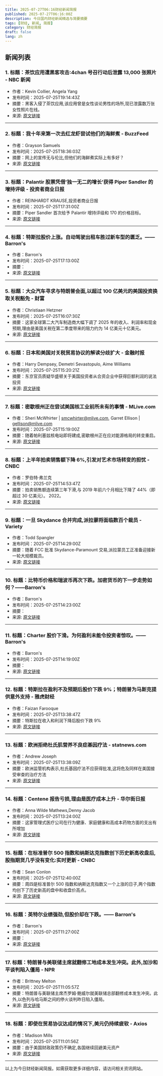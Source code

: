 ```yaml
---
title: 2025-07-27T06:16财经新闻简报
published: 2025-07-27T06:16:00Z
description: 今日国内财经新闻精选与简要摘要
tags: [财经, 新闻, 简报]
category: 财经简报
draft: false
lang: zh
---
```


## 新闻列表

### 1. 标题：茶饮应用遭黑客攻击:4chan 号召行动后泄露 13,000 张照片 - NBC 新闻
- 作者：Kevin Collier, Angela Yang
- 发布时间：2025-07-25T19:14:43Z
- 摘要：黑客入侵了茶饮应用,该应用曾是女性谈论男性的场所,现已泄露数万张女性照片在线。
- 来源: [原文链接](https://www.nbcnews.com/tech/social-media/tea-app-hacked-13000-photos-leaked-4chan-call-action-rcna221139)

---

### 2. 标题：我十年来第一次去红龙虾尝试他们的海鲜煮 - BuzzFeed
- 作者：Grayson Samuels
- 发布时间：2025-07-25T18:36:03Z
- 摘要：网上的宣传无与伦比,但他们的海鲜煮实际上有多好？
- 来源: [原文链接](https://www.buzzfeed.com/graysonsamuels/red-lobster-seafood-boil-review)

---

### 3. 标题：Palantir 股票凭借'独一无二的增长'获得 Piper Sandler 的增持评级 - 投资者商业日报
- 作者：REINHARDT KRAUSE,投资者商业日报
- 发布时间：2025-07-25T17:31:00Z
- 摘要：Piper Sandler 首次给予 Palantir 增持评级和 170 的价格目标。
- 来源: [原文链接](https://www.investors.com/news/technology/palantir-stock-piper-sandler-overweight-rating-valuation/)

---

### 4. 标题：特斯拉股价上涨。自动驾驶出租车胜过新车型的匮乏。—— Barron&#39;s
- 作者：Barron&#39;s
- 发布时间：2025-07-25T17:13:00Z
- 摘要：
- 来源: [原文链接](https://www.barrons.com/articles/tesla-stock-price-model-y-0c8daaf0)

---

### 5. 标题：大众汽车寻求与特朗普会面,以超过 100 亿美元的美国投资换取关税豁免 - 财富
- 作者：Christiaan Hetzner
- 发布时间：2025-07-25T16:07:30Z
- 摘要：这家全球第二大汽车制造商大幅下调了 2025 年的收入、利润率和现金预期,理由是美国关税在第二季度带来的阻力约为 14 亿美元十亿美元。
- 来源: [原文链接](https://fortune.com/2025/07/25/volkswagen-trump-tariffs-exemptions/)

---

### 6. 标题：日本和美国对关税贸易协议的解读分歧扩大 - 金融时报
- 作者：Harry Dempsey, Demetri Sevastopulo, Aime Williams
- 发布时间：2025-07-25T15:20:21Z
- 摘要：东京官员质疑华盛顿关于美国投资者从合资企业中获得巨额利润的说法投资
- 来源: [原文链接](https://www.ft.com/content/c1183b13-9135-41f6-9206-7b52af66f0a5)

---

### 7. 标题：密歇根州正在尝试美国核工业前所未有的事情 - MLive.com
- 作者：Sheri McWhirter | smcwhirter@mlive.com, Garret Ellison | gellison@mlive.com
- 发布时间：2025-07-25T15:19:00Z
- 摘要：随着帕利塞兹核电站即将建成,密歇根州正在应对能源格局的转变重启。
- 来源: [原文链接](https://www.mlive.com/environment/2025/07/michigan-is-attempting-something-never-done-before-in-americas-nuclear-industry.html)

---

### 8. 标题：上半年拍卖销售额下降 6%,引发对艺术市场转变的担忧 - CNBC
- 作者：罗伯特·弗兰克
- 发布时间：2025-07-25T14:53:47Z
- 摘要：拍卖销售额连续第三年下滑,与 2019 年前六个月相比下降了 44%（即超过 30 亿美元）。 2022。
- 来源: [原文链接](https://www.cnbc.com/2025/07/25/fine-art-auction-sales.html)

---

### 9. 标题：一旦 Skydance 合并完成,派拉蒙将面临数百个裁员 - Variety
- 作者：Todd Spangler
- 发布时间：2025-07-25T14:29:00Z
- 摘要：随着 FCC 批准 Skydance-Paramount 交易,派拉蒙员工正准备迎接新一轮大规模裁员。
- 来源: [原文链接](https://variety.com/2025/tv/news/paramount-layoffs-skydance-merger-deal-close-1236470192/)

---

### 10. 标题：比特币价格和瑞波币再次下跌。加密货币的下一步走势如何？——Barron&#39;s
- 作者：Barron&#39;s
- 发布时间：2025-07-25T14:23:00Z
- 摘要：
- 来源: [原文链接](https://www.barrons.com/articles/bitcoin-price-xrp-ether-cryptos-c65993c3)

---

### 11. 标题：Charter 股价下滑。为何盈利未能令投资者惊叹。—— Barron&#39;s
- 作者：Barron&#39;s
- 发布时间：2025-07-25T14:19:00Z
- 摘要：
- 来源: [原文链接](https://www.barrons.com/articles/charter-stock-price-earnings-723cd64d)

---

### 12. 标题：特斯拉在盈利不及预期后股价下跌 9%；特朗普为马斯克提供意外支持 - 雅虎财经
- 作者：Faizan Farooque
- 发布时间：2025-07-25T13:38:47Z
- 摘要：特斯拉在收入和利润下降后股价下跌 9%
- 来源: [原文链接](https://finance.yahoo.com/news/tesla-drops-9-earnings-miss-133847936.html)

---

### 13. 标题：欧洲拒绝杜氏肌营养不良症基因疗法 - statnews.com
- 作者：Andrew Joseph
- 发布时间：2025-07-25T13:38:09Z
- 摘要：欧洲监管机构表示,杜氏基因疗法不应获得批准,这将危及同样在美国接受审查的治疗方法
- 来源: [原文链接](https://www.statnews.com/2025/07/25/elevidys-duchenne-europe-gene-therapy-sarepta-roche/)

---

### 14. 标题：Centene 报告亏损,理由是医疗成本上升 - 华尔街日报
- 作者：Anna Wilde Mathews,Denny Jacob
- 发布时间：2025-07-25T13:24:00Z
- 摘要：这家管理式医疗公司在行为健康、家庭健康和高成本药物方面的支出有所增加
- 来源: [原文链接](https://www.wsj.com/business/earnings/centene-cnc-q2-earnings-report-stock-2025-6c4e15be)

---

### 15. 标题：在标准普尔 500 指数和纳斯达克指数创下历史新高收盘后,股指期货几乎没有变化:实时更新 - CNBC
- 作者：Sean Conlon
- 发布时间：2025-07-25T12:40:00Z
- 摘要：周四是标准普尔 500 指数和纳斯达克指数又一个上涨的日子,两个指数均创下了历史新高的盘中和收盘价高点。
- 来源: [原文链接](https://www.cnbc.com/2025/07/24/stock-market-today-live-updates.html)

---

### 16. 标题：英特尔业绩强劲,但股价却在下跌。—— Barron&#39;s
- 作者：Barron&#39;s
- 发布时间：2025-07-25T11:27:00Z
- 摘要：
- 来源: [原文链接](https://www.barrons.com/articles/intel-earnings-stock-price-bdc90b13)

---

### 17. 标题：特朗普与美联储主席就翻修工地成本发生冲突。此外,加沙和平谈判陷入僵局 - NPR
- 作者：Brittney Melton
- 发布时间：2025-07-25T11:05:57Z
- 摘要：特朗普与美联储主席杰罗姆·鲍威尔就美联储总部翻修成本发生冲突。此外,以色列与哈马斯之间的停火谈判昨日陷入僵局。
- 来源: [原文链接](https://www.npr.org/2025/07/25/g-s1-79427/up-first-newsletter-trump-federal-reserve-jeffrey-epstein-gaza)

---

### 18. 标题：即使在贸易协议达成的情况下,美元仍持续疲软 - Axios
- 作者：Madison Mills
- 发布时间：2025-07-25T11:01:56Z
- 摘要：由于美国财政政策仍不确定,各国继续回避美元资产
- 来源: [原文链接](https://www.axios.com/2025/07/25/trade-tariffs-dollar-weakness)

---


以上为今日财经新闻简报。如需获取更多详细内容，请访问相关资讯网站。